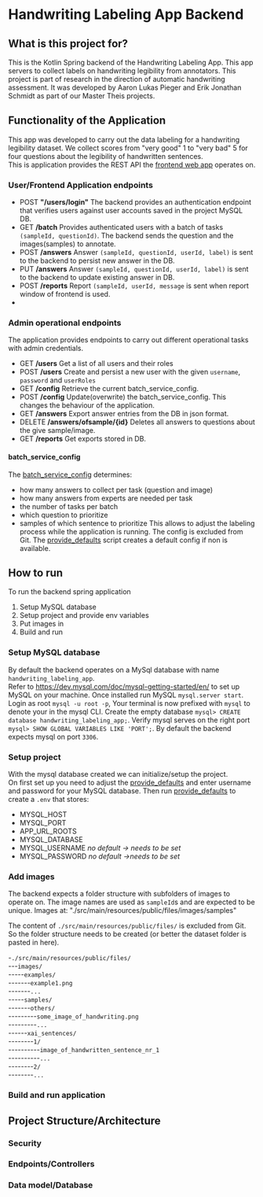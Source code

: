 # Handwriting Labeling App Backend

## What is this project for?
This is the Kotlin Spring backend of the Handwriting Labeling App.
This app servers to collect labels on handwriting legibility from annotators.
This project is part of research in the direction of automatic handwriting assessment.
It was developed by Aaron Lukas Pieger and Erik Jonathan Schmidt as part of our Master Theis projects.

## Functionality of the Application
This app was developed to carry out the data labeling for a handwriting legibility dataset.
We collect scores from "very good" 1 to "very bad" 5 for four questions about the legibility of
handwritten sentences.  
This is application provides the REST API the [frontend web app](https://github.com/LukasPieger1/handwriting-labeling-app-frontend)  operates on.   

### User/Frontend Application endpoints
- POST **"/users/login"** The backend provides an authentication endpoint that verifies users against user accounts saved in the project MySQL DB.
- GET **/batch** Provides authenticated users with a batch of tasks `(sampleId, questionId)`. The backend sends the question and the images(samples) to annotate.
- POST **/answers** Answer `(sampleId, questionId, userId, label)` is sent to the backend to persist new answer in the DB.
- PUT **/answers** Answer `(sampleId, questionId, userId, label)` is sent to the backend to update existing answer in DB.
- POST **/reports** Report `(sampleId, userId, message` is sent when report window of frontend is used.
- 
### Admin operational endpoints
The application provides endpoints to carry out different operational tasks with admin credentials.

- GET **/users** Get a list of all users and their roles
- POST **/users** Create and persist a new user with the given `username`, `password` and `userRoles`
- GET **/config** Retrieve the current batch_service_config.
- POST **/config** Update(overwrite) the batch_service_config. This changes the behaviour of the application.
- GET **/answers** Export answer entries from the DB in json format.
- DELETE **/answers/ofsample/{id}** Deletes all answers to questions about the give sample/image. 
- GET **/reports** Get exports stored in DB.

#### batch_service_config
The [batch_service_config](src/main/resources/batch_service_config.json) determines:
- how many answers to collect per task (question and image)
- how many answers from experts are needed per task
- the number of tasks per batch
- which question to prioritize
- samples of which sentence to prioritize
This allows to adjust the labeling process while the application is running.
The config is excluded from Git. The [provide_defaults](provide-defaults.sh) script creates
a default config if non is available.


## How to run
To run the backend spring application
1. Setup MySQL database
2. Setup project and provide env variables
3. Put images in
4. Build and run

### Setup MySQL database
By default the backend operates on a MySql database with name `handwriting_labeling_app`.  
Refer to https://dev.mysql.com/doc/mysql-getting-started/en/ to set up MySQL on your machine.
Once installed run MySQL `mysql.server start`.
Login as root `mysql -u root -p`, Your terminal is now prefixed with `mysql` to denote your in the mysql CLI.
Create the empty database `mysql> CREATE database handwriting_labeling_app;`.
Verify mysql serves on the right port `mysql> SHOW GLOBAL VARIABLES LIKE 'PORT';`.
By default the backend expects mysql on port `3306`.

### Setup project
With the mysql database created we can initialize/setup the project.  
On first set up you need to adjust the [provide_defaults](provide-defaults.sh) and enter
username and password for your MySQL database.
Then run [provide_defaults](provide-defaults.sh) to create a `.env` that stores:
- MYSQL_HOST
- MYSQL_PORT
- APP_URL_ROOTS
- MYSQL_DATABASE
- MYSQL_USERNAME _no default -> needs to be set_
- MYSQL_PASSWORD _no default ->needs to be set_

### Add images
The backend expects a folder structure with subfolders of images to operate on.
The image names are used as `sampleId`s and are expected to be unique.
Images at:
"./src/main/resources/public/files/images/samples"

The content of `./src/main/resources/public/files/` is excluded from Git. So the folder structure needs to be created
(or better the dataset folder is pasted in here).

-`./src/main/resources/public/files/`  
---`images/`  
-----`examples/`  
-------`example1.png`  
-------`...`  
-----`samples/`  
-------`others/`  
---------`some_image_of_handwriting.png`  
---------`...`  
------`xai_sentences/`  
--------`1/`   
----------`image_of_handwritten_sentence_nr_1`  
----------`...`  
--------`2/`  
--------`...`

### Build and run application


## Project Structure/Architecture

### Security

### Endpoints/Controllers

### Data model/Database

